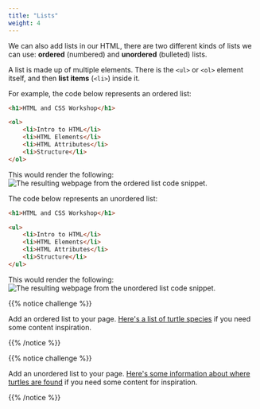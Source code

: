 ```yaml
---
title: "Lists"
weight: 4
---
```


We can also add lists in our HTML, there are two different kinds of lists we can use: **ordered** (numbered) and **unordered** (bulleted) lists.

A list is made up of multiple elements.
There is the `<ul>` or `<ol>` element itself, and then **list items** (`<li>`) inside it.

For example, the code below represents an ordered list:

```html
<h1>HTML and CSS Workshop</h1>

<ol>
    <li>Intro to HTML</li>
    <li>HTML Elements</li>
    <li>HTML Attributes</li>
    <li>Structure</li>
</ol>
```

This would render the following:
![The resulting webpage from the ordered list code snippet.](../../images/ordered_list.png)

The code below represents an unordered list:

```html
<h1>HTML and CSS Workshop</h1>

<ul>
    <li>Intro to HTML</li>
    <li>HTML Elements</li>
    <li>HTML Attributes</li>
    <li>Structure</li>
</ul>
```

This would render the following:
![The resulting webpage from the unordered list code snippet.](../../images/unordered_list.png)

{{% notice challenge %}}

Add an ordered list to your page.
[Here\'s a list of turtle species](https://www.britannica.com/topic/list-of-turtles-2073117) if you need some content inspiration.

{{% /notice %}}

{{% notice challenge %}}

Add an unordered list to your page.
[Here\'s some information about where turtles are found](https://animals.net/turtle/) if you need some content for inspiration.

{{% /notice %}}
